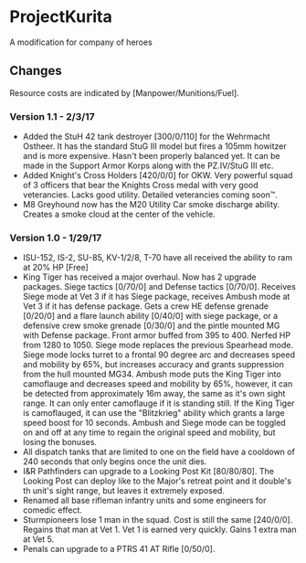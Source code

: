 # ProjectKurita
A modification for company of heroes

## Changes
Resource costs are indicated by [Manpower/Munitions/Fuel].
### Version 1.1 - 2/3/17
- Added the StuH 42 tank destroyer [300/0/110] for the Wehrmacht Ostheer. It has the standard StuG III model but fires a 105mm howitzer and is more expensive. Hasn't been properly balanced yet. It can be made in the Support Armor Korps along with the PZ.IV/StuG III etc.
- Added Knight's Cross Holders [420/0/0] for OKW. Very powerful squad of 3 officers that bear the Knights Cross medal with very good veterancies. Lacks good utility. Detailed veterancies coming soon™.
- M8 Greyhound now has the M20 Utility Car smoke discharge ability. Creates a smoke cloud at the center of the vehicle.

### Version 1.0 - 1/29/17
- ISU-152, IS-2, SU-85, KV-1/2/8, T-70 have all received the ability to ram at 20% HP [Free]
- King Tiger has received a major overhaul. Now has 2 upgrade packages. Siege tactics [0/70/0] and Defense tactics [0/70/0]. Receives Siege mode at Vet 3 if it has Siege package, receives Ambush mode at Vet 3 if it has defense package. Gets a crew HE defense grenade [0/20/0] and a flare launch ability [0/40/0] with siege package, or a defensive crew smoke grenade [0/30/0] and the pintle mounted MG with Defense package. Front armor buffed from 395 to 400. Nerfed HP from 1280 to 1050. Siege mode replaces the previous Spearhead mode. Siege mode locks turret to a frontal 90 degree arc and decreases speed and mobility by 65%, but increases accuracy and grants suppression from the hull mounted MG34. Ambush mode puts the King Tiger into camoflauge and decreases speed and mobility by 65%, however, it can be detected from approximately 16m away, the same as it's own sight range. It can only enter camoflauge if it is standing still. If the King Tiger is camoflauged, it can use the "Blitzkrieg" ability which grants a large speed boost for 10 seconds. Ambush and Siege mode can be toggled on and off at any time to regain the original speed and mobility, but losing the bonuses.
- All dispatch tanks that are limited to one on the field have a cooldown of 240 seconds that only begins once the unit dies.
- I&R Pathfinders can upgrade to a Looking Post Kit [80/80/80]. The Looking Post can deploy like to the Major's retreat point and it double's th unit's sight range, but leaves it extremely exposed.
- Renamed all base rifleman infantry units and some engineers for comedic effect.
- Sturmpioneers lose 1 man in the squad. Cost is still the same [240/0/0]. Regains that man at Vet 1. Vet 1 is earned very quickly. Gains 1 extra man at Vet 5.
- Penals can upgrade to a PTRS 41 AT Rifle [0/50/0].
